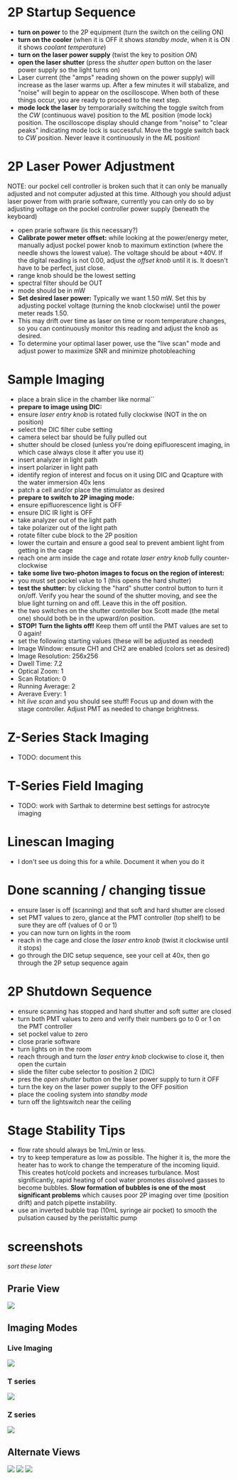 # 2P Startup Sequence
* **turn on power** to the 2P equipment (turn the switch on the ceiling ON)
* **turn on the cooler** (when it is OFF it shows _standby mode_, when it is ON it shows _coolant temperature_)
* **turn on the laser power supply** (twist the key to position _ON_)
* **open the laser shutter** (press the _shutter open_ button on the laser power supply so the light turns on)
* Laser current (the "amps" reading shown on the power supply) will increase as the laser warms up. After a few minutes it will stabalize, and "noise" will begin to appear on the oscilloscope. When both of these things occur, you are ready to proceed to the next step.
* **mode lock the laser** by temporarially switching the toggle switch from the _CW_ (continuous wave) position to the _ML_ position (mode lock) position. The oscilloscope display should change from "noise" to "clear peaks" indicating mode lock is successful. Move the toggle switch back to _CW_ position. Never leave it continuously in the _ML_ position!

# 2P Laser Power Adjustment
NOTE: our pockel cell controller is broken such that it can only be manually adjusted and not computer adjusted at this time. Although you should adjust laser power from with prarie software, currently you can only do so by adjusting voltage on the pockel controller power supply (beneath the keyboard)
* open prarie software (is this necessary?)
* **Calibrate power meter offset:** while looking at the power/energy meter, manually adjust pockel power knob to maximum extinction (where the needle shows the lowest value). The voltage should be about +40V. If the digital reading is not 0.00, adjust the _offset knob_ until it is. It doesn't have to be perfect, just close.
 * range knob should be the lowest setting
 * spectral filter should be OUT
 * mode should be in mW
* **Set desired laser power:** Typically we want 1.50 mW. Set this by adjusting pockel voltage (turning the knob clockwise) until the power meter reads 1.50.
 * This may drift over time as laser on time or room temperature changes, so you can continuously monitor this reading and adjust the knob as desired.
 * To determine your optimal laser power, use the "live scan" mode and adjust power to maximize SNR and minimize photobleaching

# Sample Imaging
* place a brain slice in the chamber like normal``
* **prepare to image using DIC:**
 * ensure _laser entry knob_ is rotated fully clockwise (NOT in the on position)
 * select the DIC filter cube setting
 * camera select bar should be fully pulled out
 * shutter should be closed (unless you're doing epifluorescent imaging, in which case always close it after you use it)
 * insert analyzer in light path
 * insert polarizer in light path
 * identify region of interest and focus on it using DIC and Qcapture with the water immersion 40x lens
 * patch a cell and/or place the stimulator as desired
* **prepare to switch to 2P imaging mode:**
 * ensure epifluorescence light is OFF
 * ensure DIC IR light is OFF
 * take analyzer out of the light path
 * take polarizer out of the light path
 * rotate filter cube block to the 2P position
 * lower the curtain and ensure a good seal to prevent ambient light from getting in the cage 
 * reach one arm inside the cage and rotate _laser entry knob_ fully counter-clockwise
* **take some live two-photon images to focus on the region of interest:**
 * you must set pockel value to 1 (this opens the hard shutter)
 * **test the shutter:** by clicking the "hard" shutter control button to turn it on/off. Verify you hear the sound of the shutter moving, and see the blue light turning on and off. Leave this in the off position.
  * the two switches on the shutter controller box Scott made (the metal one) should both be in the upward/on position.
 * **STOP! Turn the lights off!** Keep them off until the PMT values are set to 0 again!
 * set the following starting values (these will be adjusted as needed)
  * Image Window: ensure CH1 and CH2 are enabled (colors set as desired)
  * Image Resolution: 256x256
  * Dwell Time: 7.2
  * Optical Zoom: 1
  * Scan Rotation: 0
  * Running Average: 2
  * Averave Every: 1
 * hit _live scan_ and you should see stuff! Focus up and down with the stage controller. Adjust PMT as needed to change brightness.

# Z-Series Stack Imaging
* TODO: document this

# T-Series Field Imaging
* TODO: work with Sarthak to determine best settings for astrocyte imaging

# Linescan Imaging
* I don't see us doing this for a while. Document it when you do it

# Done scanning / changing tissue
* ensure laser is off (scanning) and that soft and hard shutter are closed
* set PMT values to zero, glance at the PMT controller (top shelf) to be sure they are off (values of 0 or 1)
* you can now turn on lights in the room
* reach in the cage and close the _laser entro knob_ (twist it clockwise until it stops)
* go through the DIC setup sequence, see your cell at 40x, then go through the 2P setup sequence again

# 2P Shutdown Sequence 
* ensure scanning has stopped and hard shutter and soft sutter are closed
* turn both PMT values to zero and verify their numbers go to 0 or 1 on the PMT controller
* set pockel value to zero
* close prarie software
* turn lights on in the room
* reach through and turn the _laser entry knob_ clockwise to close it, then open the curtain
* slide the filter cube selector to position 2 (DIC)
* pres the _open shutter_ button on the laser power supply to turn it OFF
* turn the key on the laser power supply to the OFF position
* place the cooling system into _standby mode_
* turn off the lightswitch near the ceiling

# Stage Stability Tips
* flow rate should always be 1mL/min or less.
* try to keep temperature as low as possible. The higher it is, the more the heater has to work to change the temperature of the incoming liquid. This creates hot/cold pockets and increases turbulance. Most significantly, rapid heating of cool water promotes dissolved gasses to become bubbles. **Slow formation of bubbles is one of the most significant problems** which causes poor 2P imaging over time (position drift) and patch pipette instability.
* use an inverted bubble trap (10mL syringe air pocket) to smooth the pulsation caused by the peristaltic pump

# screenshots
_sort these later_

## Prarie View
![](prarie/prarie.png)

## Imaging Modes

### Live Imaging
![](prarie/prarie-live.png)

### T series
![](prarie/prarie-tseries.png)

### Z series
![](prarie/prarie-zseries.png)

## Alternate Views
![](prarie/prarie-windows.PNG)
![](prarie/dual-color.png)
![](prarie/range-check.png)
